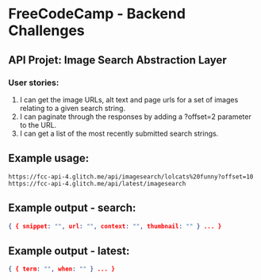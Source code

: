 # FreeCodeCamp - Backend Challenges
## API Projet: Image Search Abstraction Layer
### User stories:
1. I can get the image URLs, alt text and page urls for a set of images relating to a given search string.
2. I can paginate through the responses by adding a ?offset=2 parameter to the URL.
3. I can get a list of the most recently submitted search strings.
## Example usage:
```url
https://fcc-api-4.glitch.me/api/imagesearch/lolcats%20funny?offset=10
https://fcc-api-4.glitch.me/api/latest/imagesearch
```
## Example output - search:
```json
{ { snippet: "", url: "", context: "", thumbnail: "" } ... }
```

## Example output - latest:
```json
{ { term: "", when: "" } ... }
```
